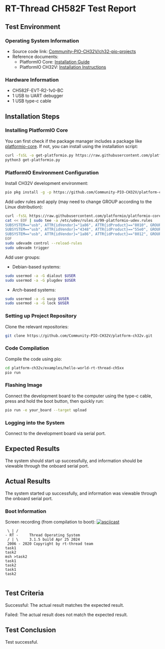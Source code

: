 
# RT-Thread CH582F Test Report

## Test Environment

### Operating System Information

- Source code link: [Community-PIO-CH32V/ch32-pio-projects](https://github.com/Community-PIO-CH32V/ch32-pio-projects)
- Reference documents:
    - PlatformIO Core: [Installation Guide](https://docs.platformio.org/en/latest/core/installation/index.html)
    - PlatformIO CH32V: [Installation Instructions](https://pio-ch32v.readthedocs.io/en/latest/installation.html)

### Hardware Information

- CH582F-EVT-R2-1v0-BC
- 1 USB to UART debugger
- 1 USB type-c cable

## Installation Steps

### Installing PlatformIO Core

You can first check if the package manager includes a package like [platformio-core](https://archlinux.org/packages/?name=platformio-core). If not, you can install using the installation script:

```bash
curl -fsSL -o get-platformio.py https://raw.githubusercontent.com/platformio/platformio-core-installer/master/get-platformio.py
python3 get-platformio.py
```

### PlatformIO Environment Configuration

Install CH32V development environment:
```bash
pio pkg install -g -p https://github.com/Community-PIO-CH32V/platform-ch32v.git
```

Add udev rules and apply (may need to change GROUP according to the Linux distribution):
```bash
curl -fsSL https://raw.githubusercontent.com/platformio/platformio-core/develop/platformio/assets/system/99-platformio-udev.rules | sudo tee /etc/udev/rules.d/99-platformio-udev.rules
cat << EOF | sudo tee -a /etc/udev/rules.d/99-platformio-udev.rules
SUBSYSTEM=="usb", ATTR{idVendor}="1a86", ATTR{idProduct}=="8010", GROUP="plugdev"
SUBSYSTEM=="usb", ATTR{idVendor}="4348", ATTR{idProduct}=="55e0", GROUP="plugdev"
SUBSYSTEM=="usb", ATTR{idVendor}="1a86", ATTR{idProduct}=="8012", GROUP="plugdev"
EOF
sudo udevadm control --reload-rules
sudo udevadm trigger
```

Add user groups:
- Debian-based systems:
```bash
sudo usermod -a -G dialout $USER
sudo usermod -a -G plugdev $USER
```
- Arch-based systems:
```bash
sudo usermod -a -G uucp $USER
sudo usermod -a -G lock $USER
```

### Setting up Project Repository

Clone the relevant repositories:
```bash
git clone https://github.com/Community-PIO-CH32V/platform-ch32v.git
```

### Code Compilation

Compile the code using pio:
```bash
cd platform-ch32v/examples/hello-world-rt-thread-ch5xx
pio run
```

### Flashing Image

Connect the development board to the computer using the type-c cable, press and hold the boot button, then quickly run:
```bash
pio run -e your_board --target upload
```

### Logging into the System

Connect to the development board via serial port.

## Expected Results

The system should start up successfully, and information should be viewable through the onboard serial port.

## Actual Results

The system started up successfully, and information was viewable through the onboard serial port.

### Boot Information

Screen recording (from compilation to boot):
[![asciicast](https://asciinema.org/a/kDeNAs3hbHNSUwWVhSR7raPMJ.svg)](https://asciinema.org/a/kDeNAs3hbHNSUwWVhSR7raPMJ)

```log
 \ | /
- RT -     Thread Operating System
 / | \     3.1.5 build Apr 25 2024
 2006 - 2020 Copyright by rt-thread team
task1
task2
msh >task2
task1
task2
task1
task2


```

## Test Criteria

Successful: The actual result matches the expected result.

Failed: The actual result does not match the expected result.

## Test Conclusion

Test successful.
